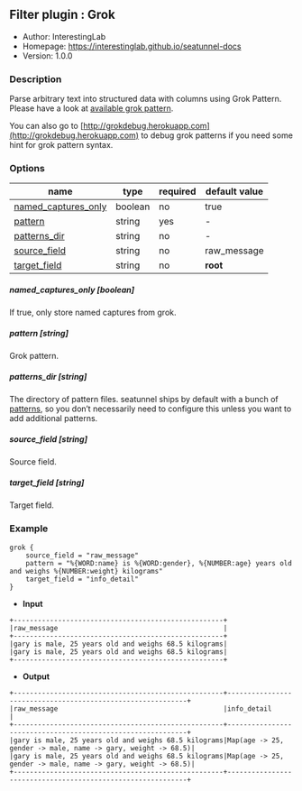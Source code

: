 ## Filter plugin : Grok

* Author: InterestingLab
* Homepage: https://interestinglab.github.io/seatunnel-docs
* Version: 1.0.0

### Description

Parse arbitrary text into structured data with columns  using Grok Pattern. Please have a look at [available grok pattern](https://github.com/InterestingLab/seatunnel/blob/master/plugins/grok/files/grok-patterns/grok-patterns).

You can also go to [http://grokdebug.herokuapp.com](http://grokdebug.herokuapp.com) to debug grok patterns if you need some hint for grok pattern syntax.



### Options

| name | type | required | default value |
| --- | --- | --- | --- |
| [named_captures_only](#named_captures_only-boolean) | boolean | no | true |
| [pattern](#pattern-string) | string | yes | - |
| [patterns_dir](#patterns_dir-string) | string | no | - |
| [source_field](#source_field-string) | string | no | raw_message |
| [target_field](#target_field-string) | string | no | __root__ |

##### named_captures_only [boolean]

If true, only store named captures from grok.

##### pattern [string]

Grok pattern.

##### patterns_dir [string]

The directory of pattern files. seatunnel ships by default with a bunch of [patterns]([grok-patterns文件](https://github.com/InterestingLab/seatunnel/tree/master/plugins/grok/files/grok-patterns)), so you don’t necessarily need to configure this unless you want to add additional patterns.


##### source_field [string]

Source field.

##### target_field [string]

Target field.

### Example

```
grok {
    source_field = "raw_message"
    pattern = "%{WORD:name} is %{WORD:gender}, %{NUMBER:age} years old and weighs %{NUMBER:weight} kilograms"
    target_field = "info_detail"
}
```

* **Input**

```
+----------------------------------------------------+
|raw_message                                         |
+----------------------------------------------------+
|gary is male, 25 years old and weighs 68.5 kilograms|
|gary is male, 25 years old and weighs 68.5 kilograms|
+----------------------------------------------------+
```

* **Output**

```
+----------------------------------------------------+------------------------------------------------------------+
|raw_message                                         |info_detail                                                 |
+----------------------------------------------------+------------------------------------------------------------+
|gary is male, 25 years old and weighs 68.5 kilograms|Map(age -> 25, gender -> male, name -> gary, weight -> 68.5)|
|gary is male, 25 years old and weighs 68.5 kilograms|Map(age -> 25, gender -> male, name -> gary, weight -> 68.5)|
+----------------------------------------------------+------------------------------------------------------------+

```
